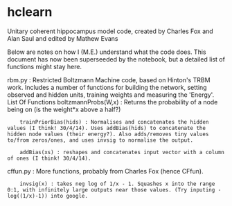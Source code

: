 hclearn
=======

Unitary coherent hippocampus model code, created by Charles Fox and Alan Saul and edited by Mathew Evans

Below are notes on how I (M.E.) understand what the code does. This document has now been superseeded by the notebook, but a detailed list of functions might stay here.


rbm.py : Restricted Boltzmann Machine code, based on Hinton's TRBM work. Includes a number of functions for building the network, setting observed and hidden units, training weights and measuring the 'Energy'. 
		List Of Functions
		boltzmannProbs(W,x) : Returns the probability of a node being on (is the weight*x above a half?)

		trainPriorBias(hids) : Normalises and concatenates the hidden values (I think! 30/4/14). Uses addBias(hids) to concatenate the hidden node values (their energy?). Also adds/removes tiny values to/from zeros/ones, and uses invsig to normalise the output.

		addBias(xs) : reshapes and concatenates input vector with a column of ones (I think! 30/4/14). 



cffun.py : More functions, probably from Charles Fox (hence CFfun).

		invsig(x) : takes neg log of 1/x - 1. Squashes x into the range 0:1, with infinitely large outputs near those values. (Try inputing -log((1/x)-1)) into google.

